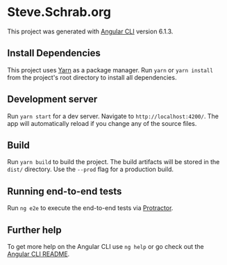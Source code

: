 # Steve.Schrab.org

This project was generated with [Angular CLI](https://github.com/angular/angular-cli) version 6.1.3.

## Install Dependencies

This project uses [Yarn](https://yarnpkg.com/en/) as a package manager. Run `yarn` or `yarn install` from the project's root directory to install all dependencies.

## Development server

Run `yarn start` for a dev server. Navigate to `http://localhost:4200/`. The app will automatically reload if you change any of the source files.

## Build

Run `yarn build` to build the project. The build artifacts will be stored in the `dist/` directory. Use the `--prod` flag for a production build.

## Running end-to-end tests

Run `ng e2e` to execute the end-to-end tests via [Protractor](http://www.protractortest.org/).

## Further help

To get more help on the Angular CLI use `ng help` or go check out the [Angular CLI README](https://github.com/angular/angular-cli/blob/master/README.md).
